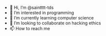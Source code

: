 - 👋 Hi, I’m @saintttt-tds
- 👀 I’m interested in programming
- 🌱 I’m currently learning computer science
- 💞️ I’m looking to collaborate on hacking ethics
- 📫 How to reach me 

<!---
saintttt-tds/saintttt-tds is a ✨ special ✨ repository because its `README.md` (this file) appears on your GitHub profile.
You can click the Preview link to take a look at your changes.
--->
